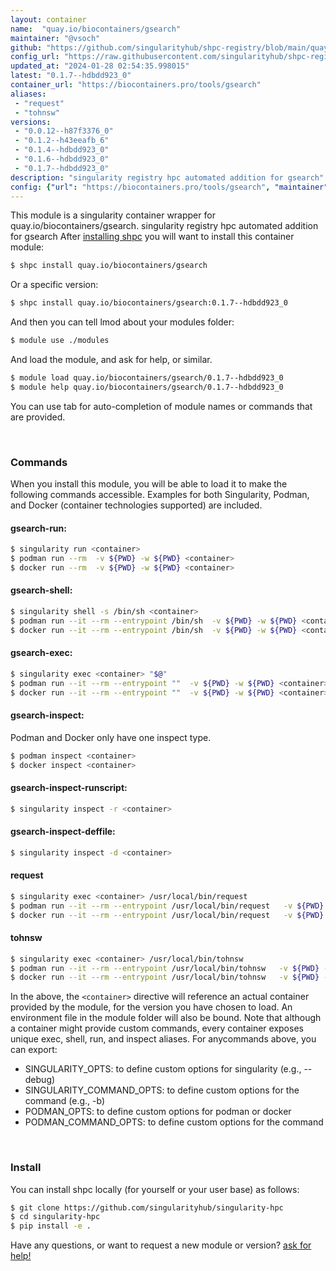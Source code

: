 ```yaml
---
layout: container
name:  "quay.io/biocontainers/gsearch"
maintainer: "@vsoch"
github: "https://github.com/singularityhub/shpc-registry/blob/main/quay.io/biocontainers/gsearch/container.yaml"
config_url: "https://raw.githubusercontent.com/singularityhub/shpc-registry/main/quay.io/biocontainers/gsearch/container.yaml"
updated_at: "2024-01-28 02:54:35.998015"
latest: "0.1.7--hdbdd923_0"
container_url: "https://biocontainers.pro/tools/gsearch"
aliases:
 - "request"
 - "tohnsw"
versions:
 - "0.0.12--h87f3376_0"
 - "0.1.2--h43eeafb_6"
 - "0.1.4--hdbdd923_0"
 - "0.1.6--hdbdd923_0"
 - "0.1.7--hdbdd923_0"
description: "singularity registry hpc automated addition for gsearch"
config: {"url": "https://biocontainers.pro/tools/gsearch", "maintainer": "@vsoch", "description": "singularity registry hpc automated addition for gsearch", "latest": {"0.1.7--hdbdd923_0": "sha256:815df99ef963dfbfaf59bd715f701a8d77e22b601177720fba697813590bff5a"}, "tags": {"0.0.12--h87f3376_0": "sha256:f84d5cb4c00788fe4166ae40cc5caf9bc23550ea9cd655a0e830ba23583fec43", "0.1.2--h43eeafb_6": "sha256:dd9e7d11197dc1519906f745c7bd520c9d3302832113eab879deba0a3ae553fd", "0.1.4--hdbdd923_0": "sha256:eaf550307c5090808e7628310a5a23670e15bf2d633e758fb02964c2bc04504e", "0.1.6--hdbdd923_0": "sha256:3ea1e9ed7d25baf83df39cd3de67d086337f7e5915f5b2e24a1b71f9b9528233", "0.1.7--hdbdd923_0": "sha256:815df99ef963dfbfaf59bd715f701a8d77e22b601177720fba697813590bff5a"}, "docker": "quay.io/biocontainers/gsearch", "aliases": {"request": "/usr/local/bin/request", "tohnsw": "/usr/local/bin/tohnsw"}}
---
```


This module is a singularity container wrapper for quay.io/biocontainers/gsearch.
singularity registry hpc automated addition for gsearch
After [installing shpc](#install) you will want to install this container module:


```bash
$ shpc install quay.io/biocontainers/gsearch
```

Or a specific version:

```bash
$ shpc install quay.io/biocontainers/gsearch:0.1.7--hdbdd923_0
```

And then you can tell lmod about your modules folder:

```bash
$ module use ./modules
```

And load the module, and ask for help, or similar.

```bash
$ module load quay.io/biocontainers/gsearch/0.1.7--hdbdd923_0
$ module help quay.io/biocontainers/gsearch/0.1.7--hdbdd923_0
```

You can use tab for auto-completion of module names or commands that are provided.

<br>

### Commands

When you install this module, you will be able to load it to make the following commands accessible.
Examples for both Singularity, Podman, and Docker (container technologies supported) are included.

#### gsearch-run:

```bash
$ singularity run <container>
$ podman run --rm  -v ${PWD} -w ${PWD} <container>
$ docker run --rm  -v ${PWD} -w ${PWD} <container>
```

#### gsearch-shell:

```bash
$ singularity shell -s /bin/sh <container>
$ podman run --it --rm --entrypoint /bin/sh  -v ${PWD} -w ${PWD} <container>
$ docker run --it --rm --entrypoint /bin/sh  -v ${PWD} -w ${PWD} <container>
```

#### gsearch-exec:

```bash
$ singularity exec <container> "$@"
$ podman run --it --rm --entrypoint ""  -v ${PWD} -w ${PWD} <container> "$@"
$ docker run --it --rm --entrypoint ""  -v ${PWD} -w ${PWD} <container> "$@"
```

#### gsearch-inspect:

Podman and Docker only have one inspect type.

```bash
$ podman inspect <container>
$ docker inspect <container>
```

#### gsearch-inspect-runscript:

```bash
$ singularity inspect -r <container>
```

#### gsearch-inspect-deffile:

```bash
$ singularity inspect -d <container>
```


#### request

```bash
$ singularity exec <container> /usr/local/bin/request
$ podman run --it --rm --entrypoint /usr/local/bin/request   -v ${PWD} -w ${PWD} <container> -c " $@"
$ docker run --it --rm --entrypoint /usr/local/bin/request   -v ${PWD} -w ${PWD} <container> -c " $@"
```


#### tohnsw

```bash
$ singularity exec <container> /usr/local/bin/tohnsw
$ podman run --it --rm --entrypoint /usr/local/bin/tohnsw   -v ${PWD} -w ${PWD} <container> -c " $@"
$ docker run --it --rm --entrypoint /usr/local/bin/tohnsw   -v ${PWD} -w ${PWD} <container> -c " $@"
```



In the above, the `<container>` directive will reference an actual container provided
by the module, for the version you have chosen to load. An environment file in the
module folder will also be bound. Note that although a container
might provide custom commands, every container exposes unique exec, shell, run, and
inspect aliases. For anycommands above, you can export:

 - SINGULARITY_OPTS: to define custom options for singularity (e.g., --debug)
 - SINGULARITY_COMMAND_OPTS: to define custom options for the command (e.g., -b)
 - PODMAN_OPTS: to define custom options for podman or docker
 - PODMAN_COMMAND_OPTS: to define custom options for the command

<br>

### Install

You can install shpc locally (for yourself or your user base) as follows:

```bash
$ git clone https://github.com/singularityhub/singularity-hpc
$ cd singularity-hpc
$ pip install -e .
```

Have any questions, or want to request a new module or version? [ask for help!](https://github.com/singularityhub/singularity-hpc/issues)